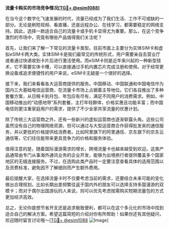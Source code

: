 **流量卡购买的市场竞争情况[[TG💪+ @esim1088](https://t.me/s/esim1088)]**

在当今这个数字化飞速发展的时代，流量已经成为了我们生活、工作不可或缺的一部分。无论是刷短视频、看直播，还是远程办公、在线学习，都需要稳定的网络支持。因此，选择一款适合自己的流量卡或手机卡显得尤为重要。那么，在这个竞争激烈的市场中，究竟有哪些产品值得我们关注呢？

首先，让我们来了解一下常见的流量卡类型。目前市面上主要分为实体SIM卡和虚拟eSIM卡两大类。实体SIM卡是我们最常见的传统形式，用户需要亲自去营业厅或者通过快递收到卡片后进行激活使用。而eSIM卡则是近年来兴起的一种新型技术，它不需要实体卡槽，可以直接通过手机内置芯片完成注册和使用。对于经常更换设备或追求便捷性的用户来说，eSIM卡无疑是一个很好的选择。

接下来，我们来看看各大运营商提供的服务。中国移动、中国联通和中国电信作为国内三大基础电信运营商，在流量卡市场上占据着主导地位。它们各自推出了多种套餐方案，从日租卡到月包、年包应有尽有，满足不同用户的消费需求。例如，中国移动推出的“动感地带”系列套餐，主打年轻群体，价格实惠且功能丰富；而中国电信则更注重家庭用户的需求，提供了不少全家共享流量的优惠计划。

除了传统三大运营商之外，还有一些新兴的虚拟运营商也逐渐崭露头角。这些公司虽然没有自己的物理网络资源，但可以通过与大型运营商合作获得批发来的通信服务，并以更低的价格提供给消费者。比如阿里旗下的阿里通信、京东旗下的京东云通信等，它们往往能带来更具竞争力的价格和服务体验。

值得注意的是，随着国际漫游需求的增长，跨境流量卡也越来越受到欢迎。这类产品通常由专门从事海外通讯业务的企业开发，能够为出境旅行者提供覆盖多个国家地区的无缝连接服务。不过，在选购此类产品时一定要注意查看具体的适用范围以及资费标准，避免因不了解细则而产生额外费用。

最后提醒大家，在选择流量卡时不仅要考虑当前的需求，还要结合未来可能的变化做出合理规划。比如长期出差频繁往返于国内外的朋友可以选择支持多国漫游的双模卡；而对于偶尔出国游玩的人来说，则可以优先考虑按需购买短期流量包的方式更加经济高效。

总之，无论你是想节省开支还是追求极致便利，都可以在这个多元化的市场中找到适合自己的解决方案。希望这篇简短的介绍对你有所帮助！如果你还有其他疑问，欢迎随时留言讨论哦～[[TG💪+ @esim1088](https://t.me/s/esim1088) ![Image](https://i.postimg.cc/4NQfJmqS/Snipaste-2025-05-13-00-14-12.png)]